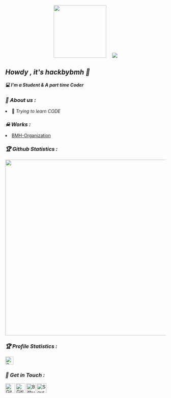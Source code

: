 <!-- Github README -->
<p align="center"><a href="https://github.com/hackbybmh/">
<img height="165" src="https://github-readme-stats.vercel.app/api?username=hackbybmh&show_icons=true&include_all_commits=true&theme=react&cache_seconds=3200&hide_border=true" /></a>
&nbsp;&nbsp;&nbsp;
<a href="https://github.com/hackbybmh/"><img src="https://github-readme-stats.vercel.app/api/top-langs/?username=htr-tech&layout=compact&theme=react&hide_border=true" />
</a></p>

<h2><b><i>Howdy , it's hackbybmh 👋</i></b></h2>
<b><i>💻 I'm a Student & A part time Coder</i></b>

<h3><b><i>🤠 About us :</i></b></h3>
<li> 🐍 <i>Trying to learn CODE</i></li>

<h3><b><i>☠ Works :</i></b></h3>
<li> <a href="https://github.com/BMH-Organization/">BMH-Organization</a>

<h3><b><i>🏆 Github Statistics :</i></b></h3>
<a href="https://github.com/hackbybmh/"><img width=550 src="https://github-profile-trophy.vercel.app/?username=hackbybmh&theme=dracula&no-frame=true&title=Followers,Stars,Commit,Repository,Issues"/></a>

<h3><b><i>🏆 Profile Statistics :</i></b></h3>
<a href="https://github.com/hackbybmh/"><img height="25" title="Counter" src="https://komarev.com/ghpvc/?username=hackbybmh&color=blueviolet&style=flat-square"></a>

<h3><b><i>📡 Get in Touch :</i></b></h3>
<a href="https://github.com/hackbybmh/"><img align="left" title="Github" alt="Github" width="30px" src="assets/github.png" /></a>
<a href="https://gitlab.com/hackbybmh"><img align="left" title="Gitlab" alt="Gitlab" width="30px" src="https://cdn.iconscout.com/icon/free/png-512/gitlab-282507.png" /></a>
<a href="https://bitbucket.org/hackbybmh/"><img align="left" title="Bitbucket" alt="Bitbucket" width="30px" src="https://cdn4.iconfinder.com/data/icons/logos-and-brands/512/44_Bitbucket_logo_logos-512.png" /></a>
<a href="https://sourceforge.net/u/hackbybmh/profile/"><img align="left" title="Sourceforge" alt="Sourceforge" width="30px" src="https://icons-for-free.com/iconfiles/png/512/sourceforge-1324440234317114110.png" /></a>

